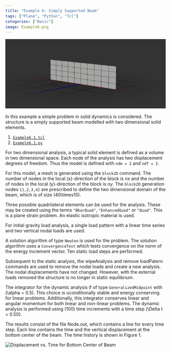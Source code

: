 ```yaml
---
title: "Example 6: Simply Supported Beam"
tags: ["Plane", "Python", "Tcl"]
categories: ["Basic"]
image: Example6.png
---
```


![Simply supported beam](Example6.png)

In this example a simple problem in solid dynamics is considered. The
structure is a simply supported beam modelled with two dimensional solid
elements.

1.  [`Example6.1.tcl`](Example6.1.tcl)
2.  [`Example6.1.py`](Example6.1.py)

For two dimensional analysis, a typical solid element is defined as a
volume in two dimensional space. Each node of the analysis has two
displacement degrees of freedom. Thus the model is defined with
`ndm = 2` and `ndf = 2`. 

For this model, a mesh is generated using
the `block2D` command. The number of nodes in the local \(x\)-direction of
the block is $nx$ and the number of nodes in the local \(y\)-direction of
the block is $ny$. The `block2D` generation nodes `{1,2,3,4}` are prescribed
to define the two dimensional domain of the beam, which is of size
\(40\times10\).

Three possible quadrilateral elements can be used for the analysis.
These may be created using the terms `"BbarQuad"`, `"EnhancedQuad"` or
`"Quad"`. This is a plane strain problem. An elastic isotropic material is
used.

For initial gravity load analysis, a single load pattern with a linear
time series and two vertical nodal loads are used.

A solution algorithm of type `Newton` is used for the problem. The
solution algorithm uses a `ConvergenceTest` which tests convergence on the
norm of the energy increment vector. Ten static load steps are
performed.

Subsequent to the static analysis, the wipeAnalysis and remove
loadPatern commands are used to remove the nodal loads and create a new
analysis. The nodal displacements have not changed. However, with the
external loads removed the structure is no longer in static equilibrium.

The integrator for the dynamic analysis if of type `GeneralizedMidpoint`
with \(\alpha = 0.5\). This choice is uconditionally stable and energy
conserving for linear problems. Additionally, this integrator conserves
linear and angular momentum for both linear and non-linear problems. The
dynamic analysis is performed using \(100\) time increments with a time
step \(\Delta t = 0.50\).


The results consist of the file Node.out, which contains a line for
every time step. Each line contains the time and the vertical
displacement at the bottom center of the beam. The time history is shown
in Figure 1.

![Displacement vs. Time for Bottom Center of Beam](SS.svg)


